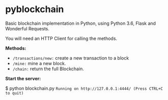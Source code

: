 # pyblockchain
Basic blockchain implementation in Python, using Python 3.6, Flask and Wonderful Requests.

You will need an HTTP Client for calling the methods.

**Methods:**
 - `/transactions/new:` create a new transaction to a block 
 - `/mine:` mine a new block. 
 - `/chain:` return the full Blockchain.

 **Start the server:**

 $ python blockchain.py
 ` Running on http://127.0.0.1:4444/ (Press CTRL+C to quit) `
